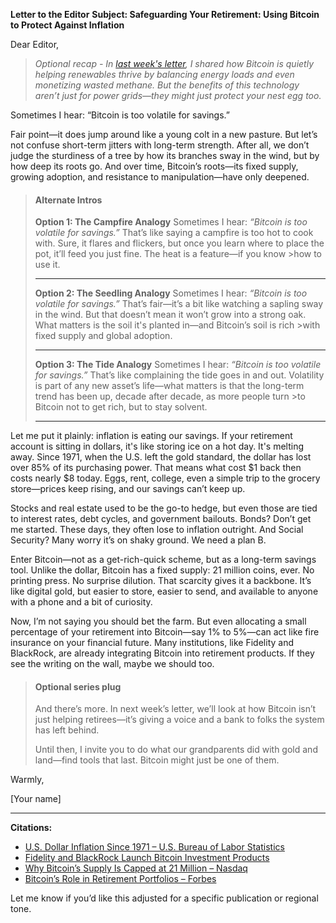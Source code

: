**Letter to the Editor**
**Subject: Safeguarding Your Retirement: Using Bitcoin to Protect Against Inflation**

Dear Editor,

>_Optional recap - In [last week's letter](./bitcoin-and-renewable-energy.md), I shared how Bitcoin is quietly helping renewables thrive by balancing energy loads and even monetizing wasted methane. But the benefits of this technology aren’t just for power grids—they might just protect your nest egg too._

Sometimes I hear: “Bitcoin is too volatile for savings.”

Fair point—it does jump around like a young colt in a new pasture. But let’s not confuse short-term jitters with long-term strength. After all, we don’t judge the sturdiness of a tree by how its branches sway in the wind, but by how deep its roots go. And over time, Bitcoin’s roots—its fixed supply, growing adoption, and resistance to manipulation—have only deepened.

> #### Alternate Intros
>
> **Option 1: The Campfire Analogy**
>Sometimes I hear: *“Bitcoin is too volatile for savings.”*
>That’s like saying a campfire is too hot to cook with. Sure, it flares and flickers, but once you learn where to place the pot, it’ll feed you just fine. The heat is a feature—if you know >how to use it.
>
> ---
>
>**Option 2: The Seedling Analogy**
>Sometimes I hear: *“Bitcoin is too volatile for savings.”*
>That’s fair—it’s a bit like watching a sapling sway in the wind. But that doesn’t mean it won’t grow into a strong oak. What matters is the soil it's planted in—and Bitcoin’s soil is rich >with fixed supply and global adoption.
>
>---
>
>**Option 3: The Tide Analogy**
>Sometimes I hear: *“Bitcoin is too volatile for savings.”*
>That’s like complaining the tide goes in and out. Volatility is part of any new asset’s life—what matters is that the long-term trend has been up, decade after decade, as more people turn >to Bitcoin not to get rich, but to stay solvent.
>
>---


Let me put it plainly: inflation is eating our savings. If your retirement account is sitting in dollars, it's like storing ice on a hot day. It's melting away. Since 1971, when the U.S. left the gold standard, the dollar has lost over 85% of its purchasing power. That means what cost \$1 back then costs nearly \$8 today. Eggs, rent, college, even a simple trip to the grocery store—prices keep rising, and our savings can’t keep up.

Stocks and real estate used to be the go-to hedge, but even those are tied to interest rates, debt cycles, and government bailouts. Bonds? Don’t get me started. These days, they often lose to inflation outright. And Social Security? Many worry it’s on shaky ground. We need a plan B.

Enter Bitcoin—not as a get-rich-quick scheme, but as a long-term savings tool. Unlike the dollar, Bitcoin has a fixed supply: 21 million coins, ever. No printing press. No surprise dilution. That scarcity gives it a backbone. It’s like digital gold, but easier to store, easier to send, and available to anyone with a phone and a bit of curiosity.

Now, I’m not saying you should bet the farm. But even allocating a small percentage of your retirement into Bitcoin—say 1% to 5%—can act like fire insurance on your financial future. Many institutions, like Fidelity and BlackRock, are already integrating Bitcoin into retirement products. If they see the writing on the wall, maybe we should too.

> #### Optional series plug
> And there’s more. In next week’s letter, we’ll look at how Bitcoin isn’t just helping retirees—it’s giving a voice and a bank to folks the system has left behind.
>
>Until then, I invite you to do what our grandparents did with gold and land—find tools that last. Bitcoin might just be one of them.

Warmly,

[Your name]

---

**Citations:**

* [U.S. Dollar Inflation Since 1971 – U.S. Bureau of Labor Statistics](https://www.bls.gov/data/inflation_calculator.htm)
* [Fidelity and BlackRock Launch Bitcoin Investment Products](https://www.reuters.com/technology/blackrock-launches-bitcoin-trust-2022-08-11/)
* [Why Bitcoin’s Supply Is Capped at 21 Million – Nasdaq](https://www.nasdaq.com/articles/why-bitcoin-has-a-21-million-supply-cap-2021-06-17)
* [Bitcoin’s Role in Retirement Portfolios – Forbes](https://www.forbes.com/sites/ninabambysheva/2022/10/20/how-much-bitcoin-should-you-have-in-your-retirement-portfolio/?sh=7927f7262d57)

Let me know if you’d like this adjusted for a specific publication or regional tone.
